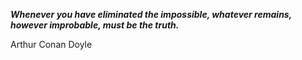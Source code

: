 _**Whenever you have eliminated the impossible, whatever remains, however improbable, must be the truth.**_

Arthur Conan Doyle